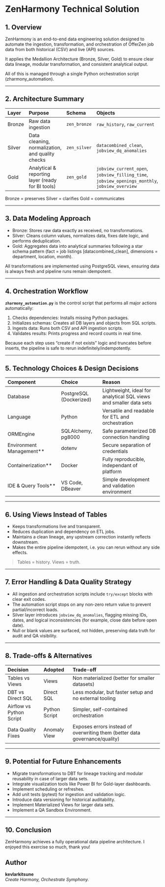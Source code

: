 # ZenHarmony Technical Solution

## 1. Overview
ZenHarmony is an end-to-end data engineering solution designed to automate the ingestion, transformation, and orchestration of OfferZen job data from both historical (CSV) and live (API) sources.  

It applies the Medallion Architecture (Bronze, Silver, Gold) to ensure clear data lineage, modular transformation, and consistent analytical output.

All of this is managed through a single Python orchestration script (zharmony_automation).

---

## 2. Architecture Summary

| Layer | Purpose | Schema | Objects |
|:------|:---------|:--------|:-------------|
| Bronze | Raw data ingestion | `zen_bronze` | `raw_history`, `raw_current` |
| Silver | Data cleaning, normalization, and quality checks | `zen_silver` | `datacombined_clean`, `jobview_dq_anomalies` |
| Gold | Analytical & reporting layer (ready for BI tools) | `zen_gold` | `jobview_current_open`, `jobview_filling_time`, `jobview_openings_monthly`, `jobview_overview` |

Bronze = preserves
Silver = clarifies
Gold = communicates

---

## 3. Data Modeling Approach

- Bronze: Stores raw data exactly as received, no transformations.  
- Silver: Cleans column values, normalizes data, fixes date logic, and performs deduplication.  
- Gold: Aggregates data into analytical summaries following a star schema pattern (fact = job listings [datacombined_clean], dimensions = department, location, month).  

All transformations are implemented using PostgreSQL views, ensuring data is always fresh and pipeline runs remain idempotent.

---

## 4. Orchestration Workflow

**`zharmony_automation.py`** is the control script that performs all major actions automatically:

1. Checks dependencies: Installs missing Python packages.  
2. Initializes schemas: Creates all DB layers and objects from SQL scripts.  
3. Ingests data: Runs both CSV and API ingestion scripts.  
4. Validates results: Prints progress and record counts in real time.  

Because each step uses “create if not exists” logic and truncates before inserts, the pipeline is safe to rerun indefinitely/indempotently.

---

## 5. Technology Choices & Design Decisions

| Component | Choice | Reason |
|:-----------|:--------|:--------|
| Database | PostgreSQL (Dockerized) | Lightweight, ideal for analytical SQL views and smaller data sets |
| Language | Python | Versatile and readable for ETL and orchestration |
| ORMEngine | SQLAlchemy, pg8000 | Safe parameterized DB connection handling |
| Environment Management** | dotenv | Secure separation of credentials |
| Containerization** | Docker | Fully reproducible, independant of platform |
| IDE & Query Tools** | VS Code,  DBeaver | Simple development and validation environment |

---

## 6. Using Views Instead of Tables

- Keeps transformations live and transparent.  
- Reduces duplication and dependency on ETL jobs.  
- Maintains a clean lineage, any upstream correction instantly reflects downstream.  
- Makes the entire pipeline idempotent, i.e. you can rerun without any side effects.

> Tables = history. 
> Views = truth.

---

## 7. Error Handling & Data Quality Strategy

- All ingestion and orchestration scripts include `try/except` blocks with clear exit codes.  
- The automation script stops on any non-zero return value to prevent partial/incorrect loads.  
- Silver layer introduces `jobview_dq_anomalies`, flagging missing IDs, dates, and logical inconsistencies (for example, close date before open date).  
- Null or blank values are surfaced, not hidden, preserving data truth for audit and QA visibility.

---

## 8. Trade-offs & Alternatives

| Decision | Adopted | Trade-off |
|:----------|:--------|:-----------|
| Tables vs Views | Views | Non materialized (better for smaller datasets) |
| DBT vs Direct SQL | Direct SQL | Less modular, but faster setup and no external tooling |
| Airflow vs Python Script | Python Script | Simpler, self-contained orchestration |
| Data Quality Fixes | Anomaly View | Exposes errors instead of overwriting them (better data governance/quality) |

---

## 9. Potential for Future Enhancements

- Migrate transformations to DBT for lineage tracking and modular reusability in case of larger data sets.  
- Integrate visualization tools like Power BI for Gold-layer dashboards.  
- Implement scheduling or refreshes.  
- Add unit tests (pytest) for ingestion and validation logic.  
- Introduce data versioning for historical auditability.
- Implement Materialized Views for larger data sets.
- Implement a QA Sandbox Environment.

---

## 10. Conclusion

ZenHarmony achieves a fully operational data pipeline architecture.  I enjoyed this exercise so much, thank you!

## Author
**kevlarkitsune**  
*Create Harmony, Orchestrate Symphony.*
